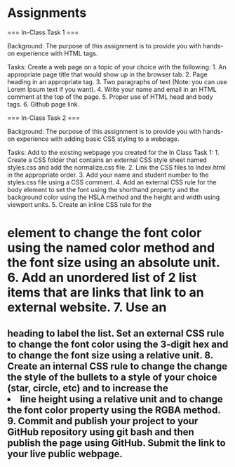 # Assignments

=== In-Class Task 1 ===

Background: The purpose of this assignment is to provide you with hands-on experience with HTML tags.

Tasks:
  Create a web page on a topic of your choice with the following:
    1.	An appropriate page title that would show up in the browser tab.
    2.	Page heading in an appropriate tag.
    3.	Two paragraphs of text (Note: you can use Lorem Ipsum text if you want).
    4.	Write your name and email in an HTML comment at the top of the page.
    5.	Proper use of HTML head and body tags.
    6.	Github page link.

=== In-Class Task 2 ===

Background: The purpose of this assignment is to provide you with hands-on experience with adding basic CSS styling to a webpage.

Tasks:
  Add to the existing webpage you created for the In Class Task 1:
    1.	Create a CSS folder that contains an external CSS style sheet named styles.css and add the normalize.css file.
    2.	Link the CSS files to Index.html in the appropriate order.
    3.	Add your name and student number to the styles.css file using a CSS comment.
    4.	Add an external CSS rule for the body element to set the font using the shorthand property and the background color using the HSLA method and the height and width using viewport units.
    5.	Create an inline CSS rule for the <h1> element to change the font color using the named color method and the font size using an absolute unit.
    6.	Add an unordered list of 2 list items that are links that link to an external website.
    7.	Use an <h2> heading to label the list.  Set an external CSS rule to change the font color using the 3-digit hex and to change the font size using a relative unit.
    8.	Create an internal CSS rule to change the change the style of the bullets to a style of your choice (star, circle, etc) and to increase the <li> line height using a relative unit and to change the font color property using the RGBA method.
    9.	Commit and publish your project to your GitHub repository using git bash and then publish the page using GitHub.  Submit the link to your live public webpage.
